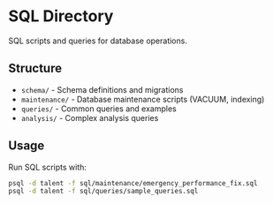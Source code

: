 # SQL Directory

SQL scripts and queries for database operations.

## Structure

- `schema/` - Schema definitions and migrations
- `maintenance/` - Database maintenance scripts (VACUUM, indexing)
- `queries/` - Common queries and examples
- `analysis/` - Complex analysis queries

## Usage

Run SQL scripts with:

```bash
psql -d talent -f sql/maintenance/emergency_performance_fix.sql
psql -d talent -f sql/queries/sample_queries.sql
```
